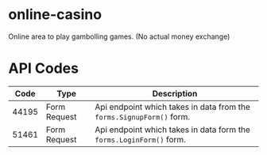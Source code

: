 # online-casino
Online area to play gambolling games. (No actual money exchange)

# API Codes

| Code | Type | Description |
|---|---|---|
| 44195 | Form Request | Api endpoint which takes in data from the `forms.SignupForm()` form.
| 51461 | Form Request | Api endpoint which takes in data form the `forms.LoginForm()` form.
